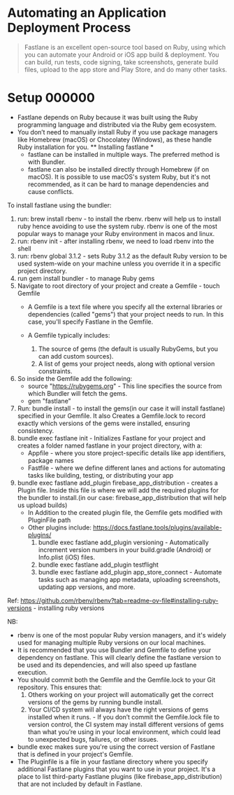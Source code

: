 # Automating an Application Deployment Process
> Fastlane is an excellent open-source tool based on Ruby, using which you can automate your Android or iOS app build & deployment. 
> You can build, run tests, code signing, take screenshots, generate build files, upload to the app store and Play Store, and do many other tasks.

# Setup 000000
 - Fastlane depends on Ruby because it was built using the Ruby programming language and distributed via the Ruby gem ecosystem.
 - You don’t need to manually install Ruby if you use package managers like Homebrew (macOS) or Chocolatey (Windows), as these handle Ruby installation for you.
 ** Installing fastlane *
   - fastlane can be installed in multiple ways. The preferred method is with Bundler. 
   - fastlane can also be installed directly through Homebrew (if on macOS). It is possible to use macOS's system Ruby, but it's not recommended, as it can be hard to manage dependencies and cause conflicts.
   
To install fastlane using the bundler:
1. run: brew install rbenv - to install the rbenv. rbenv will help us to install ruby hence avoiding to use the system ruby. rbenv is one of the most popular ways to manage your Ruby environment in macos and linux.
2. run: rbenv init - after installing rbenv, we need to load rbenv into the shell
3. run: rbenv global 3.1.2 - sets Ruby 3.1.2 as the default Ruby version to be used system-wide on your machine unless you override it in a specific project directory.
4. run gem install bundler - to manage Ruby gems
5. Navigate to root directory of your project and create a Gemfile - touch Gemfile
   - A Gemfile is a text file where you specify all the external libraries or dependencies (called "gems") that your project needs to run. In this case, you'll specify Fastlane in the Gemfile.
   - A Gemfile typically includes:
   
     1. The source of gems (the default is usually RubyGems, but you can add custom sources).
     2. A list of gems your project needs, along with optional version constraints.
6. So inside the Gemfile add the following:
   - source "https://rubygems.org" - This line specifies the source from which Bundler will fetch the gems.
   - gem "fastlane"
7. Run: bundle install - to install the gems(in our case it will install fastlane) specified in your Gemfile. It also Creates a Gemfile.lock to record exactly which versions of the gems were installed, ensuring consistency.
8. bundle exec fastlane init - Initializes Fastlane for your project and creates a folder named fastlane in your project directory, with a: 
   - Appfile - where you store project-specific details like app identifiers, package names
   - Fastfile - where we define different lanes and actions for automating tasks like building, testing, or distributing your app
9. bundle exec fastlane add_plugin firebase_app_distribution - creates a Plugin file. Inside this file is where we will add the required plugins for the bundler to install.(in our case: firebase_app_distribution that will help us upload builds)
   - In Addition to the created plugin file, the Gemfile gets modified with PluginFile path 
   - Other plugins include: https://docs.fastlane.tools/plugins/available-plugins/
     1. bundle exec fastlane add_plugin versioning - Automatically increment version numbers in your build.gradle (Android) or Info.plist (iOS) files.
     2. bundle exec fastlane add_plugin testflight
     3. bundle exec fastlane add_plugin app_store_connect - Automate tasks such as managing app metadata, uploading screenshots, updating app versions, and more.
     





Ref: https://github.com/rbenv/rbenv?tab=readme-ov-file#installing-ruby-versions - installing ruby versions



NB: 
- rbenv is one of the most popular Ruby version managers, and it's widely used for managing multiple Ruby versions on our local machines.
- It is recommended that you use Bundler and Gemfile to define your dependency on fastlane. This will clearly define the fastlane version to be used and its dependencies, and will also speed up fastlane execution.
- You should commit both the Gemfile and the Gemfile.lock to your Git repository. This ensures that:
    1. Others working on your project will automatically get the correct versions of the gems by running bundle install.
    2. Your CI/CD system will always have the right versions of gems installed when it runs. - If you don’t commit the Gemfile.lock file to version control, the CI system may install different versions of gems than what you’re using in your local environment, which could lead to unexpected bugs, failures, or other issues.
- bundle exec makes sure you're using the correct version of Fastlane that is defined in your project's Gemfile.
- The Pluginfile is a file in your fastlane directory where you specify additional Fastlane plugins that you want to use in your project. It's a place to list third-party Fastlane plugins (like firebase_app_distribution) that are not included by default in Fastlane.
